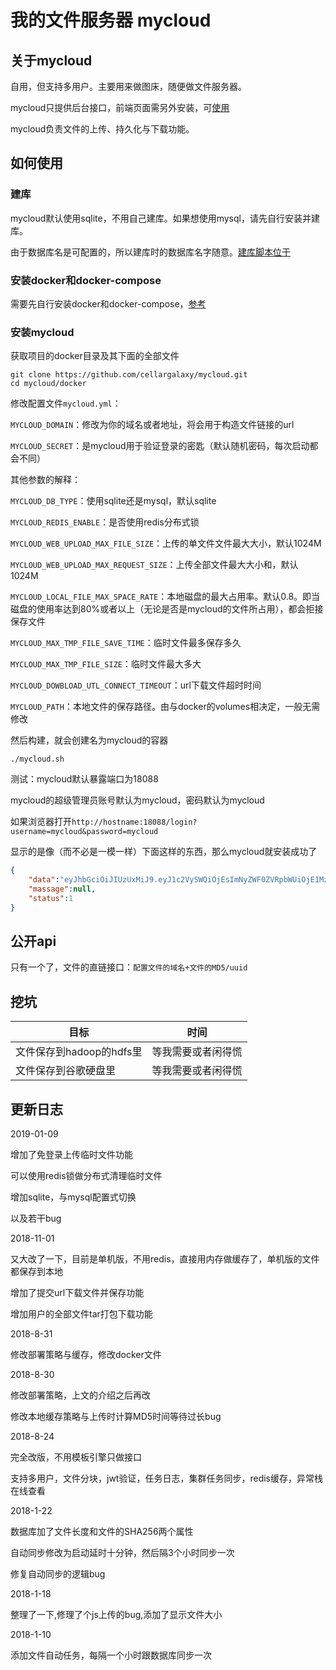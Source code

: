 # 我的文件服务器 mycloud

## 关于mycloud
自用，但支持多用户。主要用来做图床，随便做文件服务器。

mycloud只提供后台接口，前端页面需另外安装，可[使用](https://github.com/cellargalaxy/mycloud-vue "使用")

mycloud负责文件的上传、持久化与下载功能。

## 如何使用

### 建库

mycloud默认使用sqlite，不用自己建库。如果想使用mysql，请先自行安装并建库。

由于数据库名是可配置的，所以建库时的数据库名字随意。[建库脚本位于](https://github.com/cellargalaxy/mycloud/blob/master/docker/mycloud.sql)

### 安装docker和docker-compose

需要先自行安装docker和docker-compose，[参考](https://yeasy.gitbooks.io/docker_practice/ "参考")

### 安装mycloud

获取项目的docker目录及其下面的全部文件

```shell
git clone https://github.com/cellargalaxy/mycloud.git
cd mycloud/docker
```

修改配置文件`mycloud.yml`：

`MYCLOUD_DOMAIN`：修改为你的域名或者地址，将会用于构造文件链接的url

`MYCLOUD_SECRET`：是mycloud用于验证登录的密匙（默认随机密码，每次启动都会不同）

其他参数的解释：

`MYCLOUD_DB_TYPE`：使用sqlite还是mysql，默认sqlite

`MYCLOUD_REDIS_ENABLE`：是否使用redis分布式锁

`MYCLOUD_WEB_UPLOAD_MAX_FILE_SIZE`：上传的单文件文件最大大小，默认1024M

`MYCLOUD_WEB_UPLOAD_MAX_REQUEST_SIZE`：上传全部文件最大大小和，默认1024M

`MYCLOUD_LOCAL_FILE_MAX_SPACE_RATE`：本地磁盘的最大占用率。默认0.8。即当磁盘的使用率达到80%或者以上（无论是否是mycloud的文件所占用），都会拒接保存文件

`MYCLOUD_MAX_TMP_FILE_SAVE_TIME`：临时文件最多保存多久

`MYCLOUD_MAX_TMP_FILE_SIZE`：临时文件最大多大

`MYCLOUD_DOWBLOAD_UTL_CONNECT_TIMEOUT`：url下载文件超时时间

`MYCLOUD_PATH`：本地文件的保存路径。由与docker的volumes相决定，一般无需修改


然后构建，就会创建名为mycloud的容器

```shell
./mycloud.sh
```

测试：mycloud默认暴露端口为18088

mycloud的超级管理员账号默认为mycloud，密码默认为mycloud

如果浏览器打开`http://hostname:18088/login?username=mycloud&password=mycloud`

显示的是像（而不必是一模一样）下面这样的东西，那么mycloud就安装成功了

```json
{
    "data":"eyJhbGciOiJIUzUxMiJ9.eyJ1c2VySWQiOjEsImNyZWF0ZVRpbWUiOjE1MzMwODE2MDAwMDAsInVwZGF0ZVRpbWUiOjE1MzMwODE2MDAwMDAsInBlcm1pc3Npb25zIjoiUk9PVCxBRE1JTixVU0VSIiwic3ViIjoibXljbG91ZCIsImV4cCI6MTUzNTEwMTYwNX0.o7uQ5E6EBy6_yn8CjYFJSCvG2HwRLUILDtJZ0Ci7dnrHeDFPrE6PJbLu7C2ljVU6LRjBHg1buux3omhCAWU7GQ",
    "massage":null,
    "status":1
}
```

## 公开api
只有一个了，文件的直链接口：`配置文件的域名+文件的MD5/uuid`

## 挖坑

|目标|时间|
|-|-|
|文件保存到hadoop的hdfs里|等我需要或者闲得慌|
|文件保存到谷歌硬盘里|等我需要或者闲得慌|

## 更新日志
2019-01-09

增加了免登录上传临时文件功能

可以使用redis锁做分布式清理临时文件

增加sqlite，与mysql配置式切换

以及若干bug

2018-11-01

又大改了一下，目前是单机版，不用redis，直接用内存做缓存了，单机版的文件都保存到本地

增加了提交url下载文件并保存功能

增加用户的全部文件tar打包下载功能

2018-8-31

修改部署策略与缓存，修改docker文件

2018-8-30

修改部署策略，上文的介绍之后再改

修改本地缓存策略与上传时计算MD5时间等待过长bug

2018-8-24

完全改版，不用模板引擎只做接口

支持多用户，文件分块，jwt验证，任务日志，集群任务同步，redis缓存，异常栈在线查看

2018-1-22

数据库加了文件长度和文件的SHA256两个属性

自动同步修改为启动延时十分钟，然后隔3个小时同步一次

修复自动同步的逻辑bug

2018-1-18

整理了一下,修理了个js上传的bug,添加了显示文件大小

2018-1-10

添加文件自动任务，每隔一个小时跟数据库同步一次